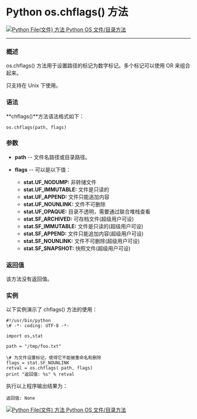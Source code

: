 Python os.chflags() 方法
======================

 [![Python File(文件) 方法](../images/up.gif) Python OS 文件/目录方法](os-file-methods.html)

* * *

### 概述

os.chflags() 方法用于设置路径的标记为数字标记。多个标记可以使用 OR 来组合起来。

只支持在 Unix 下使用。

### 语法

**chflags()**方法语法格式如下：
```
os.chflags(path, flags)
```
### 参数

*   **path** \-\- 文件名路径或目录路径。
    
*   **flags** \-\- 可以是以下值：
    
    *   **stat.UF_NODUMP:** 非转储文件
    *   **stat.UF_IMMUTABLE:** 文件是只读的
    *   **stat.UF_APPEND:** 文件只能追加内容
    *   **stat.UF_NOUNLINK:** 文件不可删除
    *   **stat.UF_OPAQUE:** 目录不透明，需要通过联合堆栈查看
    *   **stat.SF_ARCHIVED:** 可存档文件(超级用户可设)
    *   **stat.SF_IMMUTABLE:** 文件是只读的(超级用户可设)
    *   **stat.SF_APPEND:** 文件只能追加内容(超级用户可设)
    *   **stat.SF_NOUNLINK:** 文件不可删除(超级用户可设)
    *   **stat.SF_SNAPSHOT:** 快照文件(超级用户可设)

### 返回值

该方法没有返回值。

### 实例

以下实例演示了 chflags() 方法的使用：
```
#!/usr/bin/python
\# -*- coding: UTF-8 -*-

import os,stat

path = "/tmp/foo.txt"

\# 为文件设置标记，使得它不能被重命名和删除
flags = stat.SF_NOUNLINK
retval = os.chflags( path, flags)
print "返回值: %s" % retval
```
执行以上程序输出结果为：
```
返回值: None
```
 [![Python File(文件) 方法](../images/up.gif) Python OS 文件/目录方法](os-file-methods.html)